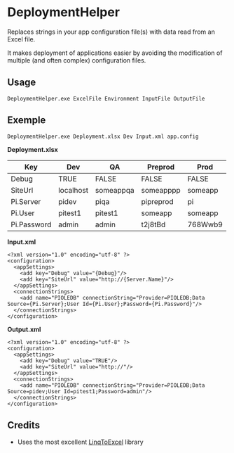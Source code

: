 # DeploymentHelper
Replaces strings in your app configuration file(s) with data read from an Excel file.

It makes deployment of applications easier by avoiding the modification of multiple (and often complex) configuration files.

## Usage
`DeploymentHelper.exe ExcelFile Environment InputFile OutputFile`

## Exemple

    DeploymentHelper.exe Deployment.xlsx Dev Input.xml app.config
    
**Deployment.xlsx**

Key | Dev | QA | Preprod | Prod
--- | --- | --- | --- | ---
Debug | TRUE | FALSE | FALSE | FALSE
SiteUrl | localhost | someappqa | someapppp | someapp
Pi.Server | pidev | piqa | pipreprod | pi
Pi.User | pitest1 | pitest1 | someapp | someapp
Pi.Password | admin | admin | t2j8tBd | 768Wwb9

**Input.xml**

    <?xml version="1.0" encoding="utf-8" ?> 
    <configuration>
      <appSettings>
        <add key="Debug" value="{Debug}"/>
        <add key="SiteUrl" value="http://{Server.Name}"/>
      </appSettings>
      <connectionStrings>
        <add name="PIOLEDB" connectionString="Provider=PIOLEDB;Data Source={Pi.Server};User Id={Pi.User};Password={Pi.Password}"/>
      </connectionStrings>
    </configuration>
    
**Output.xml**

	<?xml version="1.0" encoding="utf-8" ?> 
	<configuration>
	  <appSettings>
	    <add key="Debug" value="TRUE"/>
	    <add key="SiteUrl" value="http://"/>
	  </appSettings>
	  <connectionStrings>
	    <add name="PIOLEDB" connectionString="Provider=PIOLEDB;Data Source=pidev;User Id=pitest1;Password=admin"/>
	  </connectionStrings>
	</configuration>

## Credits
* Uses the most excellent [LinqToExcel](https://github.com/paulyoder/LinqToExcel) library